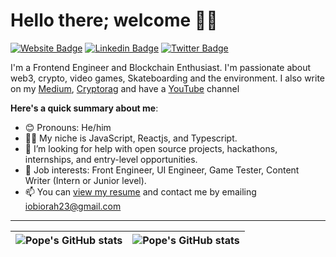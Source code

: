 # Hello there; welcome 👋🏾

 [![Website Badge](https://img.shields.io/badge/-pope-000000?style=for-the-badge&logo=Google-Chrome&logoColor=white&link=https://#)](#) [![Linkedin Badge](https://img.shields.io/badge/-ignatiusobiorah-blue?style=for-the-badge&logo=Linkedin&logoColor=white&link=https://www.linkedin.com/in/ignatius-obiorah-5242a6191/)](https://www.linkedin.com/in/ignatius-obiorah-5242a6191/) [![Twitter Badge](https://img.shields.io/badge/-@whxspope-1ca0f1?style=for-the-badge&logo=twitter&logoColor=white&link=https://twitter.com/whxspope)](https://x.com/whxspope)

I'm a Frontend Engineer and Blockchain Enthusiast. I'm passionate about web3, crypto, video games, Skateboarding and the environment. I also write on my [Medium](https://medium.com/@whoispope_), [Cryptorag](https://swiftransact.substack.com/) and have a [YouTube](https://www.youtube.com/channel/UC3GoStsuaNtM9aw3gzT8KyA/featured) channel

**Here's a quick summary about me**:

- 😊 Pronouns: He/him
- 🧑‍💻 My niche is JavaScript, Reactjs, and Typescript.
- 💁 I’m looking for help with open source projects, hackathons, internships, and entry-level opportunities.
- 💼 Job interests: Front Engineer, UI Engineer, Game Tester, Content Writer (Intern or Junior level).
- 📫 You can [view my resume](https://docs.google.com/document/d/1dRT9CCBmQvUU85cK_YbNFF79doHATAkux1-EO_quo40/edit?usp=sharing) and contact me by emailing iobiorah23@gmail.com

---

| <img align="center" src="https://github-readme-stats.vercel.app/api?username=ignatiusobiorah&show_icons=true&include_all_commits=true&hide_border=true" alt="Pope's GitHub stats" /> | <img align="center" src="https://github-readme-stats.vercel.app/api/top-langs/?username=ignatiusobiorah&langs_count=8&layout=compact&hide_border=true" alt="Pope's GitHub stats" /> |
| ------------- | ------------- |
